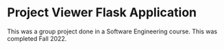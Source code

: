 # Project Viewer Flask Application

This was a group project done in a Software Engineering course. This was completed Fall 2022.
